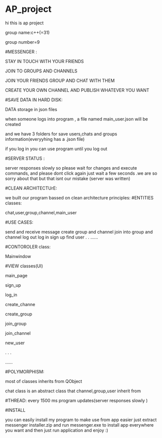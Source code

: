 # AP_project

hi this is ap project

group name:c++(=31)

group number=9




#MESSENGER :

STAY IN TOUCH WITH YOUR FRIENDS

JOIN TO GROUPS AND CHANNELS

JOIN YOUR FRIENDS GROUP AND CHAT WITH THEM

CREATE YOUR OWN CHANNEL AND PUBLISH WHATEVER YOU WANT 







#SAVE DATA IN HARD DISK:


DATA storage in json files

when someone logs into program  , a file named main_user.json will be created

and we have 3 folders for save users,chats and groups information(everyyhing has a .json file)

if you log in you can use program until you log out







#SERVER STATUS :

server responses slowly  so please wait for changes and  execute commands, and please dont click again just wait a few seconds .we are so sorry about that but
that isnt our mistake (server was written) 








#CLEAN ARCHITECTUrE:

we built our program bassed on clean architecture principles:
#ENTITIES classes:

chat,user,group,channel,main_user

#USE CASES:

send and receive message
create group and channel
join into group and channel
log out
log in
sign up
find user
.
.
......


#CONTOROLER class:

Mainwindow


#VIEW classes(UI)

main_page

sign_up

log_in

create_channe

create_group

join_group

join_channel

new_user

.
.
.

......







#POLYMORPHISM:

most of classes inherits from QObject

chat class is an abstract class that channel,group,user inherit from



#THREAD:
every 1500 ms program updates(server responses slowly ) 


#INSTALL

you can easily install my program to make use from app easier
just extract messenger installer.zip and run messenger.exe to install app everywhere you want and then just run application and enjoy :)





